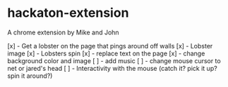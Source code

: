# hackaton-extension

A chrome extension by Mike and John

[x] - Get a lobster on the page that pings around off walls
[x] - Lobster image
[x] - Lobsters spin
[x] - replace text on the page
[x] - change background color and image
[ ] - add music
[ ] - change mouse cursor to net or jared's head
[ ] - Interactivity with the mouse (catch it? pick it up? spin it around?)
